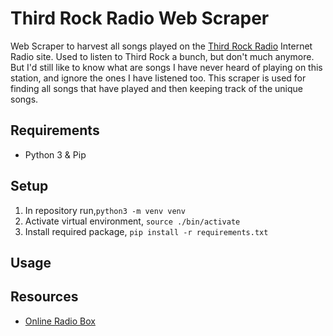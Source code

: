 # Third Rock Radio Web Scraper

Web Scraper to harvest all songs played on the [Third Rock Radio](https://www.thirdrockradio.net/) Internet Radio site.  Used to listen to Third Rock a bunch, but don't much anymore.  But I'd still like to know what are songs I have never heard of playing on this station, and ignore the ones I have listened too.  This scraper is used for finding all songs that have played and then keeping track of the unique songs.

## Requirements

- Python 3 & Pip

## Setup

1. In repository run,`python3 -m venv venv`
2. Activate virtual environment, `source ./bin/activate`
3. Install required package, `pip install -r requirements.txt`

## Usage

## Resources

- [Online Radio Box](https://onlineradiobox.com/us/thirdrock/playlist/)
